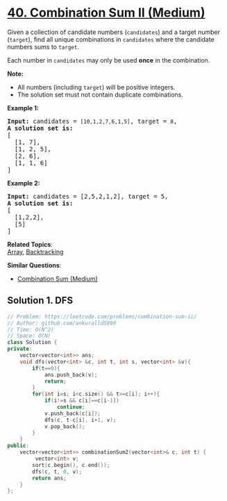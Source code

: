 # [40. Combination Sum II (Medium)](https://leetcode.com/problems/combination-sum-ii/)

<p>Given a collection of candidate numbers (<code>candidates</code>) and a target number (<code>target</code>), find all unique combinations in <code>candidates</code>&nbsp;where the candidate numbers sums to <code>target</code>.</p>

<p>Each number in <code>candidates</code>&nbsp;may only be used <strong>once</strong> in the combination.</p>

<p><strong>Note:</strong></p>

<ul>
	<li>All numbers (including <code>target</code>) will be positive integers.</li>
	<li>The solution set must not contain duplicate combinations.</li>
</ul>

<p><strong>Example 1:</strong></p>

<pre><strong>Input:</strong> candidates =&nbsp;<code>[10,1,2,7,6,1,5]</code>, target =&nbsp;<code>8</code>,
<strong>A solution set is:</strong>
[
  [1, 7],
  [1, 2, 5],
  [2, 6],
  [1, 1, 6]
]
</pre>

<p><strong>Example 2:</strong></p>

<pre><strong>Input:</strong> candidates =&nbsp;[2,5,2,1,2], target =&nbsp;5,
<strong>A solution set is:</strong>
[
&nbsp; [1,2,2],
&nbsp; [5]
]
</pre>


**Related Topics**:  
[Array](https://leetcode.com/tag/array/), [Backtracking](https://leetcode.com/tag/backtracking/)

**Similar Questions**:
* [Combination Sum (Medium)](https://leetcode.com/problems/combination-sum/)

## Solution 1. DFS

```cpp
// Problem: https://leetcode.com/problems/combination-sum-ii/
// Author: github.com/ankuralld5999
// Time: O(N^2)
// Space: O(N)
class Solution {
private:
    vector<vector<int>> ans;
    void dfs(vector<int> &c, int t, int s, vector<int> &v){
        if(t==0){
            ans.push_back(v);
            return;
        }
        for(int i=s; i<c.size() && t>=c[i]; i++){
            if(i!=s && c[i]==c[i-1])
                continue;
            v.push_back(c[i]);
            dfs(c, t-c[i], i+1, v);
            v.pop_back();
        }
    }
public:
    vector<vector<int>> combinationSum2(vector<int>& c, int t) {
         vector<int> v;
        sort(c.begin(), c.end());
        dfs(c, t, 0, v);
        return ans;
    }
};
```
